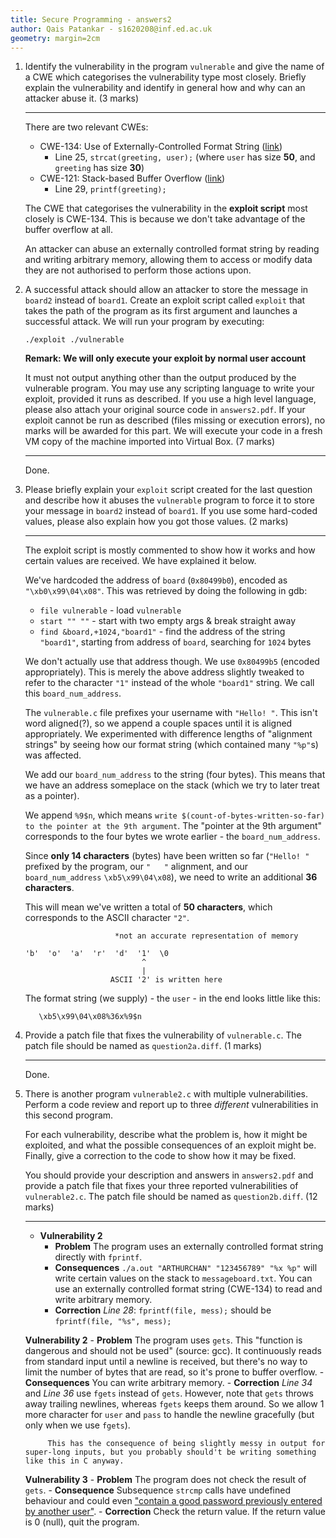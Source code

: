 ```yaml
---
title: Secure Programming - answers2
author: Qais Patankar - s1620208@inf.ed.ac.uk
geometry: margin=2cm
---
```


1. Identify the vulnerability in the program `vulnerable` and give the name of a CWE which categorises the vulnerability type most closely. Briefly explain the vulnerability and identify in general how and why can an attacker abuse it. (3 marks)

    ----

    There are two relevant CWEs:
    - CWE-134: Use of Externally-Controlled Format String ([link](https://cwe.mitre.org/data/definitions/134.html))
        - Line 25, `strcat(greeting, user);` (where `user` has size **50**, and `greeting` has size **30**)
    - CWE-121: Stack-based Buffer Overflow ([link](https://cwe.mitre.org/data/definitions/121.html))
        - Line 29, `printf(greeting);`

    The CWE that categorises the vulnerability in the **exploit script** most closely is CWE-134. This is because we don't take advantage of the buffer overflow at all.

    An attacker can abuse an externally controlled format string by reading and writing arbitrary memory, allowing them to access or modify data they are not authorised to perform those actions upon.



2. A successful attack should allow an attacker to store the message in `board2` instead of `board1`. Create an exploit script called `exploit` that takes the path of the program as its first argument and launches a successful attack. We will run your program by executing:

    ```
    ./exploit ./vulnerable
    ```

    **Remark: We will only execute your exploit by normal user account**

    It must not output anything other than the output produced by the vulnerable program. You may use any scripting language to write your exploit, provided it runs as described. If you use a high level language, please also attach your original source code in `answers2.pdf`. If your exploit cannot be run as described (files missing or execution errors), no marks will be awarded for this part. We will execute your code in a fresh VM copy of the machine imported into Virtual Box. (7 marks)

    ----

    Done.

3. Please briefly explain your `exploit` script created for the last question and describe how it abuses the `vulnerable` program to force it to store your message in `board2` instead of `board1`. If you use some hard-coded values, please also explain how you got those values. (2 marks)

    ----

    The exploit script is mostly commented to show how it works and how certain values are received. We have explained it below.

    We've hardcoded the address of `board` (`0x80499b0`), encoded as `"\xb0\x99\04\x08"`. This was retrieved by doing the following in gdb:
    - `file vulnerable` - load `vulnerable`
    - `start "" ""`  - start with two empty args & break straight away
    - `find &board,+1024,"board1"` - find the address of the string `"board1"`, starting from address of `board`, searching for `1024` bytes

    We don't actually use that address though. We use `0x80499b5` (encoded appropriately). This is merely the above address slightly tweaked to refer to the character `"1"` instead of the whole `"board1"` string. We call this `board_num_address`.

    The `vulnerable.c` file prefixes your username with `"Hello! "`. This isn't word aligned(?), so we append a couple spaces until it is aligned appropriately. We experimented with difference lengths of "alignment strings" by seeing how our format string (which contained many `"%p"`s) was affected.

    We add our `board_num_address` to the string (four bytes). This means that we have an address someplace on the stack (which we try to later treat as a pointer).

    We append `%9$n`, which means `write $(count-of-bytes-written-so-far) to the pointer at the 9th argument`. The "pointer at the 9th argument" corresponds to the four bytes we wrote earlier - the `board_num_address`.

    Since **only 14 characters** (bytes) have been written so far (`"Hello! "` prefixed by the program, our `"   "` alignment, and our `board_num_address` `\xb5\x99\04\x08`), we need to write an additional **36 characters**.

    This will mean we've written a total of **50 characters**, which corresponds to the ASCII character `"2"`.


    ```
                        *not an accurate representation of memory

    'b'  'o'  'a'  'r'  'd'  '1'  \0
                              ^
                              |
                       ASCII '2' is written here
    ```

    The format string (we supply) - the `user` - in the end looks little like this:

    ```
       \xb5\x99\04\x08%36x%9$n
    ```


4. Provide a patch file that fixes the vulnerability of `vulnerable.c`. The patch file should be named as `question2a.diff`. (1 marks)

    ----

    Done.

5. There is another program `vulnerable2.c` with multiple vulnerabilities. Perform a code review and report up to three _different_ vulnerabilities in this second program.

    For each vulnerability, describe what the problem is, how it might be exploited, and what the possible consequences of an exploit might be. Finally, give a correction to the code to show how it may be fixed.

    You should provide your description and answers in `answers2.pdf` and provide a patch file that fixes your three reported vulnerabilities of `vulnerable2.c`. The patch file should be named as `question2b.diff`. (12 marks)

    ----

    - **Vulnerability 2**
        - **Problem**
            The program uses an externally controlled format string directly with `fprintf`.
        - **Consequences**
            `./a.out "ARTHURCHAN" "123456789" "%x %p"` will write certain values on the stack to `messageboard.txt`. You can use an externally controlled format string (CWE-134) to read and write arbitrary memory.
        - **Correction**
            _Line 28_: `fprintf(file, mess);` should be `fprintf(file, "%s", mess);`

    **Vulnerability 2**
        - **Problem**
            The program uses `gets`. This "function is dangerous and should not be used" (source: gcc). It continuously reads from standard input until a newline is received, but there's no way to limit the number of bytes that are read, so it's prone to buffer overflow.
        - **Consequences**
            You can write arbitrary memory.
        - **Correction**
            _Line 34_ and _Line 36_ use `fgets` instead of `gets`. However, note that `gets` throws away trailing newlines, whereas `fgets` keeps them around. So we allow 1 more character for `user` and `pass` to handle the newline gracefully (but only when we use `fgets`).

            This has the consequence of being slightly messy in output for super-long inputs, but you probably should't be writing something like this in C anyway.

    **Vulnerability 3**
        - **Problem**
            The program does not check the result of `gets`.
        - **Consequence**
            Subsequence `strcmp` calls have undefined behaviour and could even ["contain a good password previously entered by another user"](https://www.informit.com/articles/article.aspx?p=2036582&seqNum=3).
        - **Correction**
            Check the return value. If the return value is 0 (null), quit the program.
